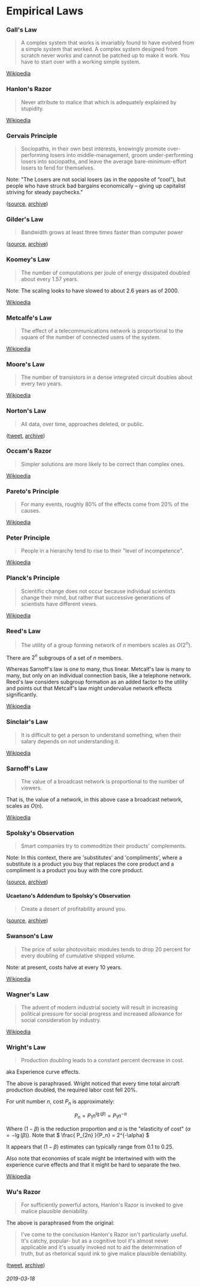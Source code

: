Empirical Laws
===

### Gall's Law

> A complex system that works is invariably found to have evolved from a simple system that worked. A complex system designed from scratch never works and cannot be patched up to make it work. You have to start over with a working simple system.

[Wikipedia](https://en.wikipedia.org/wiki/John_Gall_(author))

### Hanlon's Razor

> Never attribute to malice that which is adequately explained by stupidity.

[Wikipedia](https://en.wikipedia.org/wiki/Hanlon%27s_razor)

### Gervais Principle

> Sociopaths, in their own best interests, knowingly promote over-performing losers into middle-management, groom under-performing losers into sociopaths, and leave the average bare-minimum-effort losers to fend for themselves.

Note: "The Losers are not social losers (as in the opposite of “cool”), but people who have struck bad bargains economically – giving up capitalist striving for steady paychecks."

([source](https://www.ribbonfarm.com/2009/10/07/the-gervais-principle-or-the-office-according-to-the-office/), [archive](https://web.archive.org/web/20211106013605/https://www.ribbonfarm.com/2009/10/07/the-gervais-principle-or-the-office-according-to-the-office/))

### Gilder's Law

> Bandwidth grows at least three times faster than computer power

([source](https://www.netlingo.com/word/gilders-law.php), [archive](https://web.archive.org/web/20211011053307/https://www.netlingo.com/word/gilders-law.php))

### Koomey's Law

> The number of computations per joule of energy dissipated doubled about every 1.57 years.

Note: The scaling looks to have slowed to about 2.6 years as of 2000.

[Wikipedia](https://en.wikipedia.org/wiki/Koomey%27s_law)

### Metcalfe's Law

> The effect of a telecommunications network is proportional to the square of the number of connected users of the system.

[Wikipedia](https://en.wikipedia.org/wiki/Metcalfe's_law)


### Moore's Law

> The number of transistors in a dense integrated circuit doubles about every two years.

[Wikipedia](https://en.wikipedia.org/wiki/Moore's_law)

### Norton's Law

> All data, over time, approaches deleted, or public.

([tweet](https://twitter.com/quinnnorton/status/619139410555047936), [archive](https://web.archive.org/web/20210407073009/https://twitter.com/quinnnorton/status/619139410555047936))

### Occam's Razor

> Simpler solutions are more likely to be correct than complex ones.

[Wikipedia](https://en.wikipedia.org/wiki/Occam%27s_razor)

### Pareto's Principle

> For many events, roughly 80% of the effects come from 20% of the causes.

[Wikipedia](https://en.wikipedia.org/wiki/Pareto_principle)


### Peter Principle

>  People in a hierarchy tend to rise to their "level of incompetence".

[Wikipedia](https://en.wikipedia.org/wiki/Peter_principle)

### Planck's Principle

> Scientific change does not occur because individual scientists change their mind, but rather that successive generations of scientists have different views.

[Wikipedia](https://en.wikipedia.org/wiki/Planck%27s_principle)

### Reed's Law

> The utility of a group forming network of $n$ members scales as $O(2^n)$.

There are $2^n$ subgroups of a set of $n$ members.

Whereas Sarnoff's law is one to many, thus linear.
Metcalf's law is many to many, but only on an individual connection basis, like a telephone network.
Reed's law considers subgroup formation as an added factor to the utility
and points out that Metcalf's law might undervalue network effects significantly.

[Wikipedia](https://en.wikipedia.org/wiki/Reed%27s_law)

### Sinclair's Law

> It is difficult to get a person to understand something, when their salary depends on not understanding it.

[Wikipedia](https://en.wikiquote.org/wiki/Upton_Sinclair)

### Sarnoff's Law

> The value of a broadcast network is proportional to the number of viewers.

That is, the value of a network, in this above case a broadcast network, scales as $O(n)$.

[Wikipedia](https://en.wikipedia.org/wiki/David_Sarnoff)

### Spolsky's Observation

> Smart companies try to commoditize their products' complements.

Note: In this context, there are 'substitutes' and 'compliments', where
a substitute is a product you buy that replaces the core product and a compliment
is a product you buy with the core product.

([source](https://www.gwern.net/Complement), [archive](https://web.archive.org/web/20211125143022/https://www.gwern.net/Complement))

#### Ucaetano's Addendum to Spolsky's Observation

> Create a desert of profitability around you.

([source](https://news.ycombinator.com/item?id=17048329), [archive](https://web.archive.org/web/20210204033820/https://news.ycombinator.com/item?id=17048329))

### Swanson's Law

>  The price of solar photovoltaic modules tends to drop 20 percent for every doubling of cumulative shipped volume.

Note: at present, costs halve at every 10 years.

[Wikipedia](https://en.wikipedia.org/wiki/Swanson's_law)

### Wagner's Law

> The advent of modern industrial society will result in increasing political pressure for social progress and increased allowance for social consideration by industry.

[Wikipedia](https://en.wikipedia.org/wiki/Wagner%27s_law)

### Wright's Law

> Production doubling leads to a constant percent decrease in cost.

aka Experience curve effects.

The above is paraphrased.
Wright noticed that every time total aircraft production doubled, the required labor cost fell 20%.

For unit number $n$, cost $P_n$ is approximately:

$$
P_n = P_1 n^{ \lg(\beta) } = P_1 n^{-\alpha}
$$

Where $(1-\beta)$ is the reduction proportion and $\alpha$ is the "elasticity of cost" ($\alpha = -\lg(\beta)$).
Note that $ \frac{ P_{2n} }{P_n} = 2^{-\alpha} $

It appears that $(1-\beta)$ estimates can typically range from $0.1$ to $0.25$.

Also note that economies of scale might be intertwined with with the experience curve effects and that it might be hard to separate the two.

[Wikipedia](https://en.wikipedia.org/wiki/Experience_curve_effects)

### Wu's Razor

> For sufficiently powerful actors, Hanlon's Razor is invoked to give malice plausible deniability.

The above is paraphrased from the original:

> I've come to the conclusion Hanlon's Razor isn't particularly useful.
> It's catchy, popular- but as a cognitive tool it's almost never applicable
> and it's usually invoked not to aid the determination of truth, but as
> rhetorical squid ink to give malice plausible deniability.

([tweet](https://twitter.com/RealSexyCyborg/status/1324833812228919296), [archive](https://web.archive.org/web/20210301050710/https://twitter.com/RealSexyCyborg/status/1324833812228919296))


###### 2019-03-18
